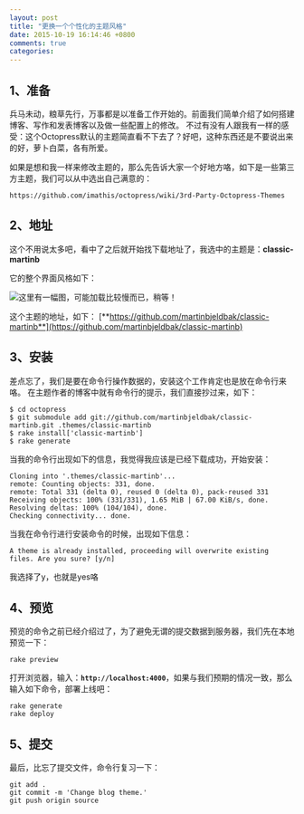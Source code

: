 ```yaml
---
layout: post
title: "更换一个个性化的主题风格"
date: 2015-10-19 16:14:46 +0800
comments: true
categories: 
---
```


## 1、准备
兵马未动，粮草先行，万事都是以准备工作开始的。前面我们简单介绍了如何搭建博客、写作和发表博客以及做一些配置上的修改。
不过有没有人跟我有一样的感受：这个Octopress默认的主题简直看不下去了？好吧，这种东西还是不要说出来的好，萝卜白菜，各有所爱。

如果是想和我一样来修改主题的，那么先告诉大家一个好地方咯，如下是一些第三方主题，我们可以从中选出自己满意的：

`https://github.com/imathis/octopress/wiki/3rd-Party-Octopress-Themes`


## 2、地址

这个不用说太多吧，看中了之后就开始找下载地址了，我选中的主题是：**classic-martinb**

它的整个界面风格如下：

![这里有一幅图，可能加载比较慢而已，稍等！](https://raw.githubusercontent.com/martinbjeldbak/classic-martinb/master/classic-martinb.png)


这个主题的地址，如下：
[**https://github.com/martinbjeldbak/classic-martinb**](https://github.com/martinbjeldbak/classic-martinb)

<!--more-->

## 3、安装
差点忘了，我们是要在命令行操作数据的，安装这个工作肯定也是放在命令行来咯。
在主题作者的博客中就有命令行的提示，我们直接抄过来，如下：

```
$ cd octopress
$ git submodule add git://github.com/martinbjeldbak/classic-martinb.git .themes/classic-martinb
$ rake install['classic-martinb']
$ rake generate
```
当我的命令行出现如下的信息，我觉得我应该是已经下载成功，开始安装：

```
Cloning into '.themes/classic-martinb'...
remote: Counting objects: 331, done.
remote: Total 331 (delta 0), reused 0 (delta 0), pack-reused 331
Receiving objects: 100% (331/331), 1.65 MiB | 67.00 KiB/s, done.
Resolving deltas: 100% (104/104), done.
Checking connectivity... done.
```

当我在命令行进行安装命令的时候，出现如下信息：

```
A theme is already installed, proceeding will overwrite existing files. Are you sure? [y/n]
```
我选择了y，也就是yes咯

## 4、预览

预览的命令之前已经介绍过了，为了避免无谓的提交数据到服务器，我们先在本地预览一下：

```
rake preview
```

打开浏览器，输入：**`http://localhost:4000`**，如果与我们预期的情况一致，那么输入如下命令，部署上线吧：

```
rake generate
rake deploy
```

## 5、提交
最后，比忘了提交文件，命令行复习一下：

```
git add .
git commit -m 'Change blog theme.'
git push origin source
```

